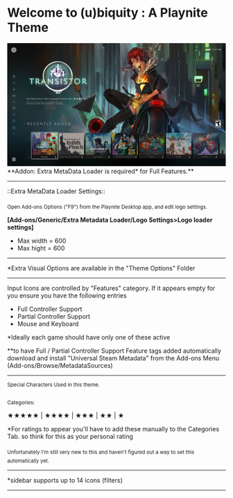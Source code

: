 # Welcome to (u)biquity : A Playnite Theme

<img src="https://raw.githubusercontent.com/RedSchism/ubiquity/main/screenshot01.jpg" />
**Addon: Extra MetaData Loader is required* for Full Features.**

________________________________________________________________________________________
::Extra MetaData Loader Settings::

<sub>Open Add-ons Options ("F9") from the Playnite Desktop app, and edit logo settings.</sub>

**[Add-ons/Generic/Extra Metadata Loader/Logo Settings>Logo loader settings]**

- Max width = 600
- Max hight = 600

________________________________________________________________________________________

*Extra Visual Options are available in the "Theme Options" Folder
________________________________________________________________________________________

Input Icons are controlled by "Features" category.
If it appears empty for you ensure you have the following entries

- Full Controller Support
- Partial Controller Support
- Mouse and Keyboard

*Ideally each game should have only one of these active

**to have Full / Partial Controller Support Feature tags added automatically download
and install "Universal Steam Metadata" from the Add-ons Menu (Add-ons/Browse/MetadataSources)
________________________________________________________________________________________


<sup>Special Characters Used in this theme.</sup>

<sub>Categories:</sub>

★★★★★		 |   ★★★★		|    ★★★		|    ★★		 |   ★	

*For ratings to appear you'll have to add these manually to the Categories Tab.
so think for this as your personal rating

<sub>Unfortunately I'm still very new to this and haven't figured out a way to set this 
automatically yet.</sub> 
________________________________________________________________________________________

*sidebar supports up to 14 icons (filters)
________________________________________________________________________________________
